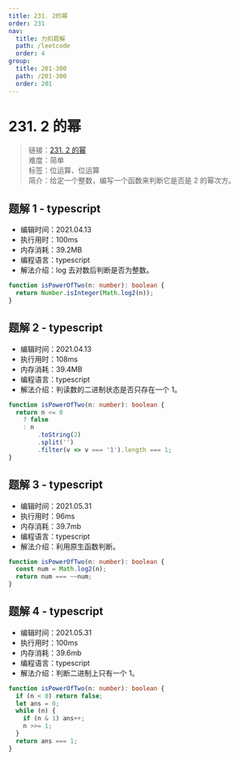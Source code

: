 ```yaml
---
title: 231. 2的幂
order: 231
nav:
  title: 力扣题解
  path: /leetcode
  order: 4
group:
  title: 201-300
  path: /201-300
  order: 201
---
```


# 231. 2 的幂

> 链接：[231. 2 的幂](https://leetcode-cn.com/problems/power-of-two/)  
> 难度：简单  
> 标签：位运算、位运算  
> 简介：给定一个整数，编写一个函数来判断它是否是 2 的幂次方。

## 题解 1 - typescript

- 编辑时间：2021.04.13
- 执行用时：100ms
- 内存消耗：39.2MB
- 编程语言：typescript
- 解法介绍：log 去对数后判断是否为整数。

```typescript
function isPowerOfTwo(n: number): boolean {
  return Number.isInteger(Math.log2(n));
}
```

## 题解 2 - typescript

- 编辑时间：2021.04.13
- 执行用时：108ms
- 内存消耗：39.4MB
- 编程语言：typescript
- 解法介绍：判读数的二进制状态是否只存在一个 1。

```typescript
function isPowerOfTwo(n: number): boolean {
  return n <= 0
    ? false
    : n
        .toString(2)
        .split('')
        .filter(v => v === '1').length === 1;
}
```

## 题解 3 - typescript

- 编辑时间：2021.05.31
- 执行用时：96ms
- 内存消耗：39.7mb
- 编程语言：typescript
- 解法介绍：利用原生函数判断。

```typescript
function isPowerOfTwo(n: number): boolean {
  const num = Math.log2(n);
  return num === ~~num;
}
```

## 题解 4 - typescript

- 编辑时间：2021.05.31
- 执行用时：100ms
- 内存消耗：39.6mb
- 编程语言：typescript
- 解法介绍：判断二进制上只有一个 1。

```typescript
function isPowerOfTwo(n: number): boolean {
  if (n < 0) return false;
  let ans = 0;
  while (n) {
    if (n & 1) ans++;
    n >>= 1;
  }
  return ans === 1;
}
```

